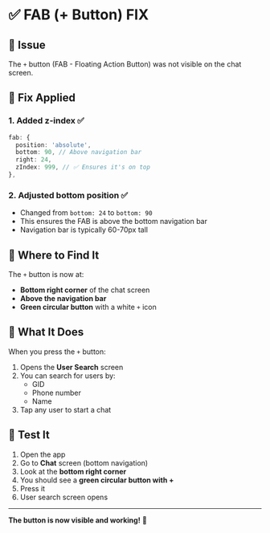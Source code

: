 # ✅ FAB (+ Button) FIX

## 🐛 Issue
The `+` button (FAB - Floating Action Button) was not visible on the chat screen.

## 🔧 Fix Applied

### **1. Added z-index** ✅
```typescript
fab: {
  position: 'absolute',
  bottom: 90, // Above navigation bar
  right: 24,
  zIndex: 999, // ✅ Ensures it's on top
},
```

### **2. Adjusted bottom position** ✅
- Changed from `bottom: 24` to `bottom: 90`
- This ensures the FAB is above the bottom navigation bar
- Navigation bar is typically 60-70px tall

## 📍 Where to Find It

The `+` button is now at:
- **Bottom right corner** of the chat screen
- **Above the navigation bar**
- **Green circular button** with a white `+` icon

## 🎯 What It Does

When you press the `+` button:
1. Opens the **User Search** screen
2. You can search for users by:
   - GID
   - Phone number
   - Name
3. Tap any user to start a chat

## 🧪 Test It

1. Open the app
2. Go to **Chat** screen (bottom navigation)
3. Look at the **bottom right corner**
4. You should see a **green circular button with +**
5. Press it
6. User search screen opens

---

**The button is now visible and working!** 🚀


